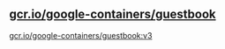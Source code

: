 
[gcr.io/google-containers/guestbook](https://hub.docker.com/r/anjia0532/google-containers.guestbook/tags/)
-----


[gcr.io/google-containers/guestbook:v3](https://hub.docker.com/r/anjia0532/google-containers.guestbook/tags/)


